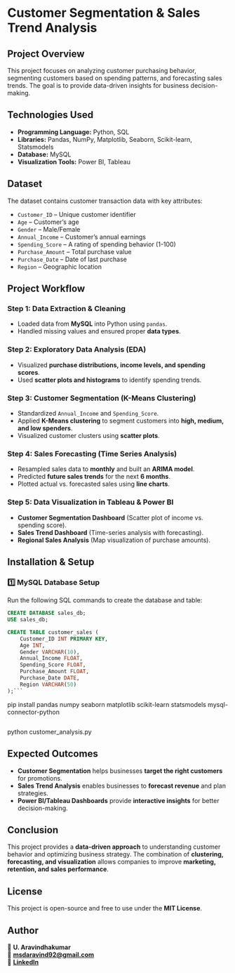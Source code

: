 # **Customer Segmentation & Sales Trend Analysis**

## **Project Overview**
This project focuses on analyzing customer purchasing behavior, segmenting customers based on spending patterns, and forecasting sales trends. The goal is to provide data-driven insights for business decision-making.

## **Technologies Used**
- **Programming Language:** Python, SQL  
- **Libraries:** Pandas, NumPy, Matplotlib, Seaborn, Scikit-learn, Statsmodels  
- **Database:** MySQL  
- **Visualization Tools:** Power BI, Tableau  

## **Dataset**
The dataset contains customer transaction data with key attributes:
- `Customer_ID` – Unique customer identifier  
- `Age` – Customer’s age  
- `Gender` – Male/Female  
- `Annual_Income` – Customer’s annual earnings  
- `Spending_Score` – A rating of spending behavior (1-100)  
- `Purchase_Amount` – Total purchase value  
- `Purchase_Date` – Date of last purchase  
- `Region` – Geographic location  

## **Project Workflow**
### **Step 1: Data Extraction & Cleaning**
- Loaded data from **MySQL** into Python using `pandas`.
- Handled missing values and ensured proper **data types**.

### **Step 2: Exploratory Data Analysis (EDA)**
- Visualized **purchase distributions, income levels, and spending scores**.
- Used **scatter plots and histograms** to identify spending trends.

### **Step 3: Customer Segmentation (K-Means Clustering)**
- Standardized `Annual_Income` and `Spending_Score`.
- Applied **K-Means clustering** to segment customers into **high, medium, and low spenders**.
- Visualized customer clusters using **scatter plots**.

### **Step 4: Sales Forecasting (Time Series Analysis)**
- Resampled sales data to **monthly** and built an **ARIMA model**.
- Predicted **future sales trends** for the next **6 months**.
- Plotted actual vs. forecasted sales using **line charts**.

### **Step 5: Data Visualization in Tableau & Power BI**
- **Customer Segmentation Dashboard** (Scatter plot of income vs. spending score).
- **Sales Trend Dashboard** (Time-series analysis with forecasting).
- **Regional Sales Analysis** (Map visualization of purchase amounts).

## **Installation & Setup**
### **1️⃣ MySQL Database Setup**
Run the following SQL commands to create the database and table:
```sql
CREATE DATABASE sales_db;
USE sales_db;

CREATE TABLE customer_sales (
    Customer_ID INT PRIMARY KEY,
    Age INT,
    Gender VARCHAR(10),
    Annual_Income FLOAT,
    Spending_Score FLOAT,
    Purchase_Amount FLOAT,
    Purchase_Date DATE,
    Region VARCHAR(50)
);```

```
pip install pandas numpy seaborn matplotlib scikit-learn statsmodels mysql-connector-python
```

```
python customer_analysis.py


## **Expected Outcomes**
- **Customer Segmentation** helps businesses **target the right customers** for promotions.  
- **Sales Trend Analysis** enables businesses to **forecast revenue** and plan strategies.  
- **Power BI/Tableau Dashboards** provide **interactive insights** for better decision-making.  

## **Conclusion**
This project provides a **data-driven approach** to understanding customer behavior and optimizing business strategy. The combination of **clustering, forecasting, and visualization** allows companies to improve **marketing, retention, and sales performance**.  

## **License**
This project is open-source and free to use under the **MIT License**.  

## **Author**  
👤 **U. Aravindhakumar**  
📧 **msdaravind92@gmail.com**  
🔗 [**LinkedIn**](https://www.linkedin.com/in/aravindhakumar-u)
